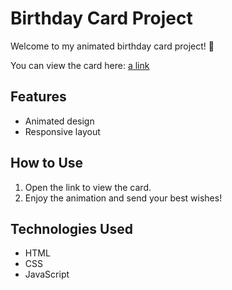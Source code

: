 # Birthday Card Project

Welcome to my animated birthday card project! 🎉

You can view the card here: [a link](https://raw.githack.com/MinaSoftwareEng/HTMLCSSProjects/main/index.html)

## Features
- Animated design
- Responsive layout

## How to Use
1. Open the link to view the card.
2. Enjoy the animation and send your best wishes!

## Technologies Used
- HTML
- CSS
- JavaScript

